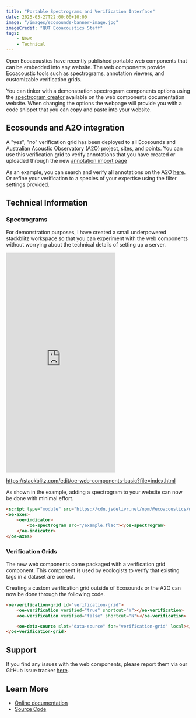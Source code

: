 ```yaml
---
title: "Portable Spectrograms and Verification Interface"
date: 2025-03-27T22:00:00+10:00
image: "/images/ecosounds-banner-image.jpg"
imageCredit: "QUT Ecoacoustics Staff"
tags:
    - News
    - Technical
---
```


Open Ecoacoustics have recently published portable web components that can be
embedded into any website.
The web components provide Ecoacoustic tools such as spectrograms, annotation
viewers, and customizable verification grids.
<!--more-->

You can tinker with a demonstration spectrogram components options using the
[spectrogram creator](https://oe-web-components.netlify.app/spectrogram-creator/)
available on the web components documentation website.
When changing the options the webpage will provide you with a code snippet that
you can copy and paste into your website.

## Ecosounds and A2O integration

A "yes", "no" verification grid has been deployed to all Ecosounds and
Australian Acoustic Observatory (A2O) project, sites, and points.
You can use this verification grid to verify annotations that you have created
or uploaded through the new
[annotation import page](https://www.ecosounds.org/batch_annotations)

As an example, you can search and verify all annotations on the A2O
[here](https://data.acousticobservatory.org/projects/1/annotations).
Or refine your verification to a species of your expertise using the filter
settings provided.

## Technical Information

### Spectrograms

For demonstration purposes, I have created a small underpowered stackblitz
workspace so that you can experiment with the web components without worrying
about the technical details of setting up a server.

<!--
    On mobile (or small) devices, an embedded stackblitz frame is not large
    enough to use effectively.
    Therefore, I remove the redundant space on mobile devices and only have the
    link to the stackblitz workspace.
-->
<iframe
    class="hide-on-mobile"
    src="https://stackblitz.com/edit/oe-web-components-basic?file=index.html"
    height="600"
    style="border-style: none;"
></iframe>

<https://stackblitz.com/edit/oe-web-components-basic?file=index.html>

As shown in the example, adding a spectrogram to your website can now be done
with minimal effort.

```html
<script type="module" src="https://cdn.jsdelivr.net/npm/@ecoacoustics/web-components/dist/components.js"></script>
<oe-axes>
    <oe-indicator>
        <oe-spectrogram src="/example.flac"></oe-spectrogram>
    </oe-indicator>
</oe-axes>
```

### Verification Grids

The new web components come packaged with a verification grid component.
This component is used by ecologists to verify that existing tags in a dataset
are correct.

Creating a custom verification grid outside of Ecosounds or the A2O can now be
done through the following code.

```html
<oe-verification-grid id="verification-grid">
    <oe-verification verified="true" shortcut="Y"></oe-verification>
    <oe-verification verified="false" shortcut="N"></oe-verification>

    <oe-data-source slot="data-source" for="verification-grid" local></oe-data-source>
</oe-verification-grid>
```

## Support

If you find any issues with the web components, please report them via our
GitHub issue tracker
[here](https://github.com/ecoacoustics/web-components/issues).

## Learn More

- [Online documentation](https://oe-web-components.netlify.app/)
- [Source Code](https://github.com/ecoacoustics/web-components)
